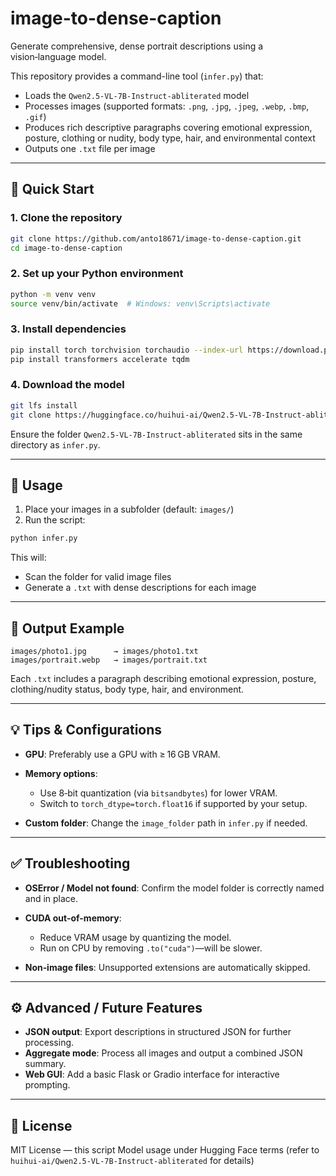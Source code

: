 # image-to-dense-caption

Generate comprehensive, dense portrait descriptions using a vision‑language model.

This repository provides a command-line tool (`infer.py`) that:

- Loads the `Qwen2.5-VL-7B-Instruct-abliterated` model
- Processes images (supported formats: `.png`, `.jpg`, `.jpeg`, `.webp`, `.bmp`, `.gif`)
- Produces rich descriptive paragraphs covering emotional expression, posture, clothing or nudity, body type, hair, and environmental context
- Outputs one `.txt` file per image

---

## 🚀 Quick Start

### 1. Clone the repository

```bash
git clone https://github.com/anto18671/image-to-dense-caption.git
cd image-to-dense-caption
```

### 2. Set up your Python environment

```bash
python -m venv venv
source venv/bin/activate  # Windows: venv\Scripts\activate
```

### 3. Install dependencies

```bash
pip install torch torchvision torchaudio --index-url https://download.pytorch.org/whl/cu121
pip install transformers accelerate tqdm
```

### 4. Download the model

```bash
git lfs install
git clone https://huggingface.co/huihui-ai/Qwen2.5-VL-7B-Instruct-abliterated
```

Ensure the folder `Qwen2.5-VL-7B-Instruct-abliterated` sits in the same directory as `infer.py`.

---

## 🔧 Usage

1. Place your images in a subfolder (default: `images/`)
2. Run the script:

```bash
python infer.py
```

This will:

- Scan the folder for valid image files
- Generate a `.txt` with dense descriptions for each image

---

## 📁 Output Example

```
images/photo1.jpg      → images/photo1.txt
images/portrait.webp   → images/portrait.txt
```

Each `.txt` includes a paragraph describing emotional expression, posture, clothing/nudity status, body type, hair, and environment.

---

## 💡 Tips & Configurations

- **GPU**: Preferably use a GPU with ≥ 16 GB VRAM.
- **Memory options**:

  - Use 8‑bit quantization (via `bitsandbytes`) for lower VRAM.
  - Switch to `torch_dtype=torch.float16` if supported by your setup.

- **Custom folder**: Change the `image_folder` path in `infer.py` if needed.

---

## ✅ Troubleshooting

- **OSError / Model not found**: Confirm the model folder is correctly named and in place.
- **CUDA out-of-memory**:

  - Reduce VRAM usage by quantizing the model.
  - Run on CPU by removing `.to("cuda")`—will be slower.

- **Non‑image files**: Unsupported extensions are automatically skipped.

---

## ⚙️ Advanced / Future Features

- **JSON output**: Export descriptions in structured JSON for further processing.
- **Aggregate mode**: Process all images and output a combined JSON summary.
- **Web GUI**: Add a basic Flask or Gradio interface for interactive prompting.

---

## 📄 License

MIT License — this script
Model usage under Hugging Face terms (refer to `huihui‑ai/Qwen2.5‑VL‑7B‑Instruct‑abliterated` for details)
